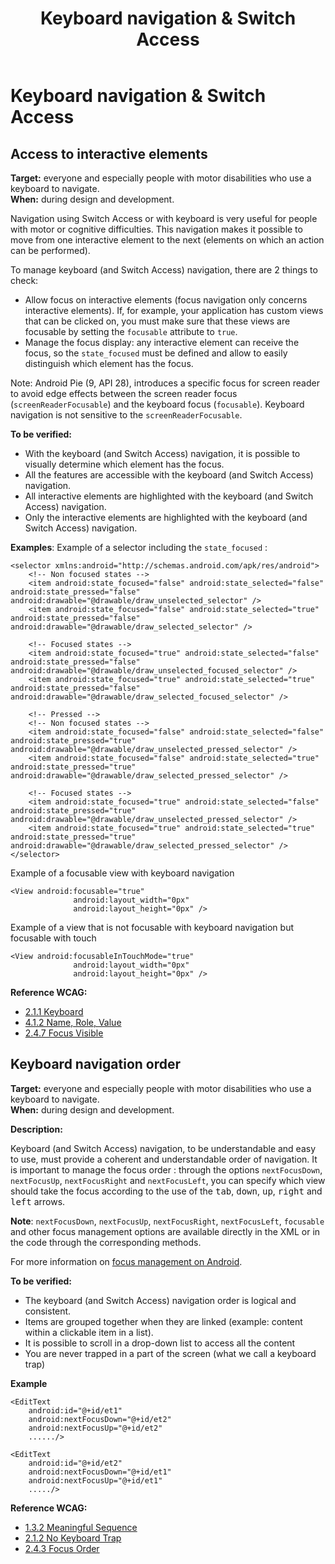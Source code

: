﻿---
title: "Keyboard navigation & Switch Access"
---

# Keyboard navigation & Switch Access

## Access to interactive elements

**Target:** everyone and especially people with motor disabilities who use a keyboard to navigate.  
**When:** during design and development.

Navigation using Switch Access or with keyboard is very useful for people with motor or cognitive difficulties. This navigation makes it possible to move from one interactive element to the next (elements on which an action can be performed).

To manage keyboard (and Switch Access) navigation, there are 2 things to check:
- Allow focus on interactive elements (focus navigation only concerns interactive elements). If, for example, your application has custom views that can be clicked on, you must make sure that these views are focusable by setting the `focusable` attribute to `true`.
- Manage the focus display: any interactive element can receive the focus, so the `state_focused` must be defined and allow to easily distinguish which element has the focus.

Note: Android Pie (9, API 28), introduces a specific focus for screen reader to avoid edge effects between the screen reader focus (`screenReaderFocusable`) and the keyboard focus (`focusable`). Keyboard navigation is not sensitive to the `screenReaderFocusable`.

**To be verified:**

- With the keyboard (and Switch Access) navigation, it is possible to visually determine which element has the focus.
- All the features are accessible with the keyboard (and Switch Access) navigation.
- All interactive elements are highlighted with the keyboard (and Switch Access) navigation. 
- Only the interactive elements are highlighted with the keyboard (and Switch Access) navigation.

**Examples**:
Example of a selector including the `state_focused` :
<pre><code class="xml">&lt;selector xmlns:android="http://schemas.android.com/apk/res/android"&gt;
	&lt;!-- Non focused states --&gt;
	&lt;item android:state_focused="false" android:state_selected="false" android:state_pressed="false" android:drawable="@drawable/draw_unselected_selector" /&gt;
	&lt;item android:state_focused="false" android:state_selected="true"  android:state_pressed="false" android:drawable="@drawable/draw_selected_selector" /&gt;
&nbsp;
	&lt;!-- Focused states --&gt;
	&lt;item android:state_focused="true" android:state_selected="false" android:state_pressed="false" android:drawable="@drawable/draw_unselected_focused_selector" /&gt;
	&lt;item android:state_focused="true" android:state_selected="true"  android:state_pressed="false" android:drawable="@drawable/draw_selected_focused_selector" /&gt;
&nbsp;
	&lt;!-- Pressed --&gt;
	&lt;!-- Non focused states --&gt;
	&lt;item android:state_focused="false" android:state_selected="false" android:state_pressed="true" android:drawable="@drawable/draw_unselected_pressed_selector" /&gt;
	&lt;item android:state_focused="false" android:state_selected="true"  android:state_pressed="true" android:drawable="@drawable/draw_selected_pressed_selector" /&gt;
&nbsp;
	&lt;!-- Focused states --&gt;
	&lt;item android:state_focused="true" android:state_selected="false" android:state_pressed="true" android:drawable="@drawable/draw_unselected_pressed_selector" /&gt;
	&lt;item android:state_focused="true" android:state_selected="true"  android:state_pressed="true" android:drawable="@drawable/draw_selected_pressed_selector" /&gt;
&lt;/selector&gt;</code></pre>

Example of a focusable view with keyboard navigation
<pre><code>&lt;View android:focusable="true"
              android:layout_width="0px"
              android:layout_height="0px" /&gt;</code></pre>


Example of a view that is not focusable with keyboard navigation but focusable with touch	
<pre><code>&lt;View android:focusableInTouchMode="true" 
              android:layout_width="0px"
              android:layout_height="0px" /&gt;</code></pre>


**Reference <abbr>WCAG</abbr>:**  
- <a lang="en" href="https://www.w3.org/TR/WCAG21/#keyboard">2.1.1 Keyboard</a>
- <a lang="en" href="https://www.w3.org/TR/WCAG21/#name-role-value">4.1.2 Name, Role, Value</a>
- <a lang="en" href="https://www.w3.org/TR/WCAG21/#focus-visible">2.4.7 Focus Visible</a>

## Keyboard navigation order

**Target:** everyone and especially people with motor disabilities who use a keyboard to navigate.  
**When:** during design and development.

**Description:**

Keyboard (and Switch Access) navigation, to be understandable and easy to use, must provide a coherent and understandable order of navigation. It is important to manage the focus order : through the options `nextFocusDown`, `nextFocusUp`, `nextFocusRight` and `nextFocusLeft`, you can specify which view should take the focus according to the use of the <kbd>tab</kbd>, <kbd>down</kbd>, <kbd>up</kbd>, <kbd>right</kbd> and <kbd>left</kbd> arrows.

**Note**: `nextFocusDown`, `nextFocusUp`, `nextFocusRight`, `nextFocusLeft`, `focusable` and other focus management options are available directly in the <abbr>XML</abbr> or in the code through the corresponding methods.
  
For more information on [focus management on Android](http://developer.android.com/guide/topics/ui/accessibility/apps.html#focus-nav).

**To be verified:**

- The keyboard (and Switch Access) navigation order is logical and consistent.
- Items are grouped together when they are linked (example: content within a clickable item in a list).
- It is possible to scroll in a drop-down list to access all the content
- You are never trapped in a part of the screen (what we call a keyboard trap)

**Example**
<pre><code class="xml">&lt;EditText
    android:id="@+id/et1"
    android:nextFocusDown="@+id/et2"
    android:nextFocusUp="@+id/et2"
    ....../&gt;

&lt;EditText
    android:id="@+id/et2"
    android:nextFocusDown="@+id/et1"
    android:nextFocusUp="@+id/et1"
    ...../&gt;</code></pre>


**Reference <abbr>WCAG</abbr>:**  
- <a lang="en" href="https://www.w3.org/TR/WCAG21/#meaningful-sequence">1.3.2 Meaningful Sequence</a>
- <a lang="en" href="https://www.w3.org/TR/WCAG21/#no-keyboard-trap">2.1.2 No Keyboard Trap</a>
- <a lang="en" href="https://www.w3.org/TR/WCAG21/#focus-order">2.4.3 Focus Order</a>
